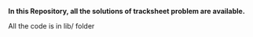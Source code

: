 **In this Repository, all the solutions of tracksheet problem are available.**

All the code is in lib/ folder

